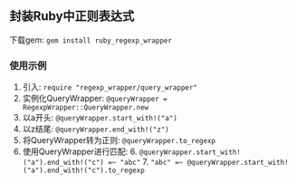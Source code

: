 ## 封装Ruby中正则表达式
下载gem: `gem install ruby_regexp_wrapper`

### 使用示例
1. 引入: `require "regexp_wrapper/query_wrapper"`
2. 实例化QueryWrapper: `@queryWrapper = RegexpWrapper::QueryWrapper.new`
3. 以a开头: `@queryWrapper.start_with!("a")`
4. 以z结尾: `@queryWrapper.end_with!("z")`
5. 将QueryWrapper转为正则: `@queryWrapper.to_regexp`
6. 使用QueryWrapper进行匹配: 
   6. `@queryWrapper.start_with!("a").end_with!("c") =~ "abc"`
   7. `"abc" =~ @queryWrapper.start_with!("a").end_with!("c").to_regexp`
